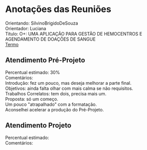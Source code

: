 # Anotações das Reuniões

Orientando: SilvinoBrigidoDeSouza  
Orientador: Luciana  
Título: O+: UMA APLICAÇÃO PARA GESTÃO DE HEMOCENTROS E AGENDAMENTO DE DOAÇÕES DE SANGUE  
[Termo](SilvinoBrigidoDeSouza_Termo.pdf "Termo")  

## Atendimento Pré-Projeto

Percentual estimado: 30%  
Comentários:  
Introdução: fez um pouco, mas deseja melhorar a parte final.  
Objetivos: ainda falta olhar com mais calma se não requisitos.  
Trabalhos Correlatos: tem dois, precisa mais um.  
Proposta: só um começo.  
Um pouco "atrapalhado" com a formatação.  
Aconselhei acelerar a produção do Pré-Projeto.  

## Atendimento Projeto

Percentual estimado:  
Comentários:  
